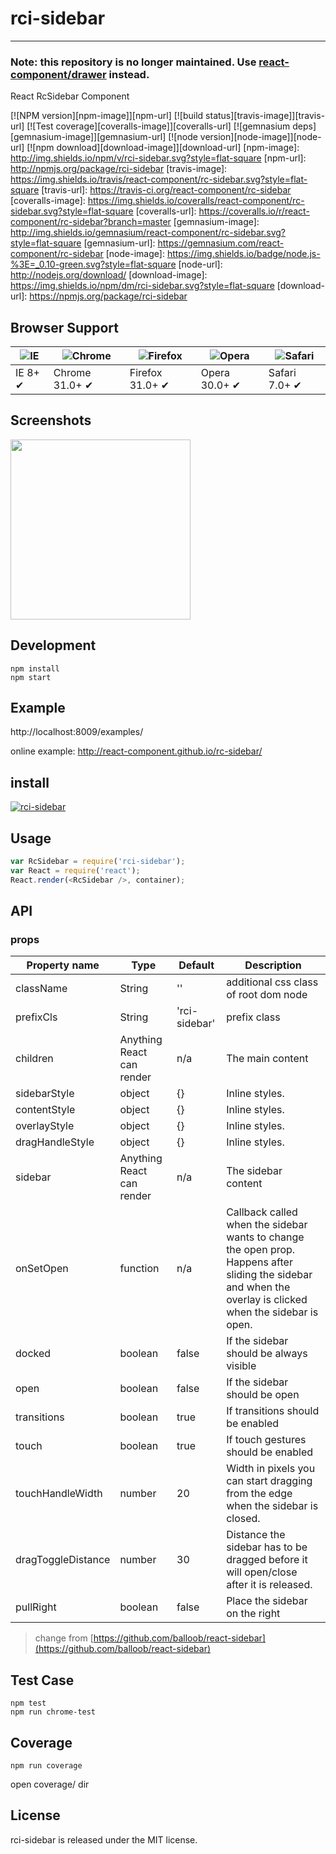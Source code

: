 # rci-sidebar
---

### Note: this repository is no longer maintained. Use [react-component/drawer](https://github.com/react-component/drawer) instead.

React RcSidebar Component


[![NPM version][npm-image]][npm-url]
[![build status][travis-image]][travis-url]
[![Test coverage][coveralls-image]][coveralls-url]
[![gemnasium deps][gemnasium-image]][gemnasium-url]
[![node version][node-image]][node-url]
[![npm download][download-image]][download-url]
[npm-image]: http://img.shields.io/npm/v/rci-sidebar.svg?style=flat-square
[npm-url]: http://npmjs.org/package/rci-sidebar
[travis-image]: https://img.shields.io/travis/react-component/rc-sidebar.svg?style=flat-square
[travis-url]: https://travis-ci.org/react-component/rc-sidebar
[coveralls-image]: https://img.shields.io/coveralls/react-component/rc-sidebar.svg?style=flat-square
[coveralls-url]: https://coveralls.io/r/react-component/rc-sidebar?branch=master
[gemnasium-image]: http://img.shields.io/gemnasium/react-component/rc-sidebar.svg?style=flat-square
[gemnasium-url]: https://gemnasium.com/react-component/rc-sidebar
[node-image]: https://img.shields.io/badge/node.js-%3E=_0.10-green.svg?style=flat-square
[node-url]: http://nodejs.org/download/
[download-image]: https://img.shields.io/npm/dm/rci-sidebar.svg?style=flat-square
[download-url]: https://npmjs.org/package/rci-sidebar


## Browser Support

|![IE](https://raw.github.com/alrra/browser-logos/master/internet-explorer/internet-explorer_48x48.png) | ![Chrome](https://raw.github.com/alrra/browser-logos/master/chrome/chrome_48x48.png) | ![Firefox](https://raw.github.com/alrra/browser-logos/master/firefox/firefox_48x48.png) | ![Opera](https://raw.github.com/alrra/browser-logos/master/opera/opera_48x48.png) | ![Safari](https://raw.github.com/alrra/browser-logos/master/safari/safari_48x48.png)|
| --- | --- | --- | --- | --- |
| IE 8+ ✔ | Chrome 31.0+ ✔ | Firefox 31.0+ ✔ | Opera 30.0+ ✔ | Safari 7.0+ ✔ |

## Screenshots

<img src="https://os.alipayobjects.com/rmsportal/gqhazYYGIaUmunx.png" width="288"/>


## Development

```
npm install
npm start
```

## Example

http://localhost:8009/examples/

online example: http://react-component.github.io/rc-sidebar/


## install

[![rci-sidebar](https://nodei.co/npm/rci-sidebar.png)](https://npmjs.org/package/rci-sidebar)


## Usage

```js
var RcSidebar = require('rci-sidebar');
var React = require('react');
React.render(<RcSidebar />, container);
```

## API

### props

| Property name | Type | Default | Description |
|---------------|------|---------|-------------|
| className | String | '' | additional css class of root dom node |
| prefixCls | String | 'rci-sidebar' | prefix class |
| children | Anything React can render | n/a | The main content |
| sidebarStyle | object | {} | Inline styles. |
| contentStyle | object | {} | Inline styles. |
| overlayStyle | object | {} | Inline styles. |
| dragHandleStyle | object | {} | Inline styles. |
| sidebar | Anything React can render | n/a | The sidebar content |
| onSetOpen | function | n/a | Callback called when the sidebar wants to change the open prop. Happens after sliding the sidebar and when the overlay is clicked when the sidebar is open. |
| docked | boolean | false | If the sidebar should be always visible |
| open | boolean | false | If the sidebar should be open |
| transitions | boolean | true | If transitions should be enabled |
| touch | boolean | true | If touch gestures should be enabled |
| touchHandleWidth | number | 20 | Width in pixels you can start dragging from the edge when the sidebar is closed. |
| dragToggleDistance | number | 30 | Distance the sidebar has to be dragged before it will open/close after it is released. |
| pullRight | boolean | false | Place the sidebar on the right |

> change from [https://github.com/balloob/react-sidebar](https://github.com/balloob/react-sidebar)

## Test Case

```
npm test
npm run chrome-test
```

## Coverage

```
npm run coverage
```

open coverage/ dir

## License

rci-sidebar is released under the MIT license.
